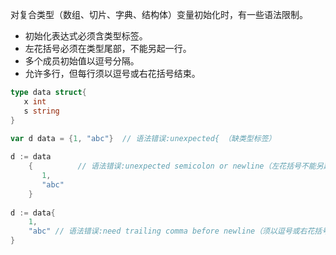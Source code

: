 对复合类型（数组、切片、字典、结构体）变量初始化时，有一些语法限制。
- 初始化表达式必须含类型标签。
- 左花括号必须在类型尾部，不能另起一行。
- 多个成员初始值以逗号分隔。
- 允许多行，但每行须以逗号或右花括号结束。

```go
type data struct{ 
   x int
   s string
}

var d data = {1, "abc"}  // 语法错误:unexpected{ （缺类型标签） 
  
d := data
    {          // 语法错误:unexpected semicolon or newline（左花括号不能另起一行） 
       1, 
       "abc" 
    } 
  
d := data{ 
	1, 
	"abc" // 语法错误:need trailing comma before newline（须以逗号或右花括号结束） 
}
```
